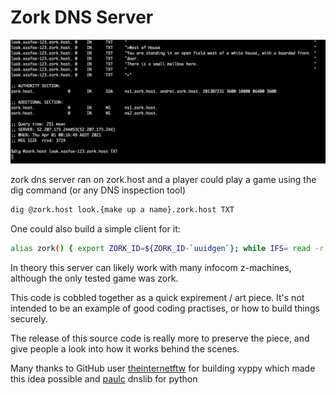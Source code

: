 Zork DNS Server
===

![Example](zork.gif)

zork dns server ran on zork.host and a player could play a game using the dig command (or any DNS inspection tool)

```sh
dig @zork.host look.{make up a name}.zork.host TXT
```

One could also build a simple client for it:
```sh
alias zork() { export ZORK_ID=${ZORK_ID-`uuidgen`}; while IFS= read -r line; do dig `tr -s ' ' '-' <<< $line`.$ZORK_ID.zork.host TXT @zork.host +short | xargs -0 -L1 printf | sed 's:^.\(.*\).$:\1:'; done}
```

In theory this server can likely work with many infocom z-machines, although the only tested game was zork.

This code is cobbled together as a quick expirement / art piece. It's not intended to be an example of good coding practises, or how to build things securely. 

The release of this source code is really more to preserve the piece, and give people a look into how it works behind the scenes.

Many thanks to GitHub user [theinternetftw](https://github.com/theinternetftw/xyppy) for building xyppy which made this idea possible and [paulc](https://github.com/paulc/dnslib) dnslib for python
